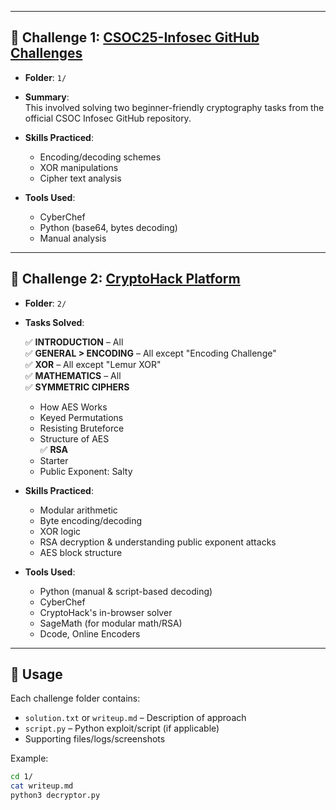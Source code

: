 
---

## 📂 Challenge 1: [CSOC25-Infosec GitHub Challenges](https://github.com/ScourgeXV/CSOC25-Infosec)

- **Folder**: `1/`
- **Summary**:  
  This involved solving two beginner-friendly cryptography tasks from the official CSOC Infosec GitHub repository.
  
- **Skills Practiced**:
  - Encoding/decoding schemes
  - XOR manipulations
  - Cipher text analysis
  
- **Tools Used**:
  - CyberChef
  - Python (base64, bytes decoding)
  - Manual analysis
  
---

## 📂 Challenge 2: [CryptoHack Platform](https://cryptohack.org)

- **Folder**: `2/`
- **Tasks Solved**:

  ✅ **INTRODUCTION** – All  
  ✅ **GENERAL > ENCODING** – All except "Encoding Challenge"  
  ✅ **XOR** – All except "Lemur XOR"  
  ✅ **MATHEMATICS** – All  
  ✅ **SYMMETRIC CIPHERS**  
   - How AES Works  
   - Keyed Permutations  
   - Resisting Bruteforce  
   - Structure of AES  
  ✅ **RSA**  
   - Starter  
   - Public Exponent: Salty  

- **Skills Practiced**:
  - Modular arithmetic
  - Byte encoding/decoding
  - XOR logic
  - RSA decryption & understanding public exponent attacks
  - AES block structure

- **Tools Used**:
  - Python (manual & script-based decoding)
  - CyberChef
  - CryptoHack's in-browser solver
  - SageMath (for modular math/RSA)
  - Dcode, Online Encoders

---

## 🔧 Usage

Each challenge folder contains:
- `solution.txt` or `writeup.md` – Description of approach
- `script.py` – Python exploit/script (if applicable)
- Supporting files/logs/screenshots

Example:
```bash
cd 1/
cat writeup.md
python3 decryptor.py
